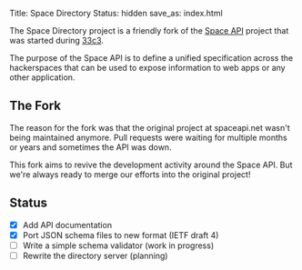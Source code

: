 Title: Space Directory
Status: hidden
save_as: index.html

The Space Directory project is a friendly fork of the
[Space API](http://spaceapi.net/) project that was started during
[33c3](https://en.wikipedia.org/wiki/Chaos_Communication_Congress).

The purpose of the Space API is to define a unified specification across the
hackerspaces that can be used to expose information to web apps or any other
application.

## The Fork

The reason for the fork was that the original project at spaceapi.net wasn't
being maintained anymore. Pull requests were waiting for multiple months or
years and sometimes the API was down.

This fork aims to revive the development activity around the Space API. But
we're always ready to merge our efforts into the original project!

## Status

- [x] Add API documentation
- [x] Port JSON schema files to new format (IETF draft 4)
- [ ] Write a simple schema validator (work in progress)
- [ ] Rewrite the directory server (planning)
